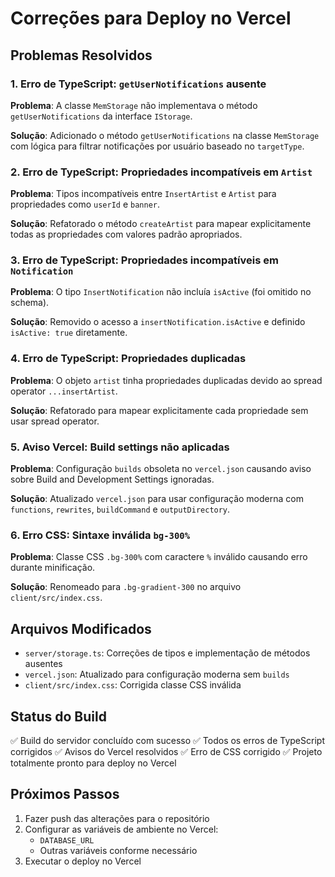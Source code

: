 # Correções para Deploy no Vercel

## Problemas Resolvidos

### 1. Erro de TypeScript: `getUserNotifications` ausente
**Problema**: A classe `MemStorage` não implementava o método `getUserNotifications` da interface `IStorage`.

**Solução**: Adicionado o método `getUserNotifications` na classe `MemStorage` com lógica para filtrar notificações por usuário baseado no `targetType`.

### 2. Erro de TypeScript: Propriedades incompatíveis em `Artist`
**Problema**: Tipos incompatíveis entre `InsertArtist` e `Artist` para propriedades como `userId` e `banner`.

**Solução**: Refatorado o método `createArtist` para mapear explicitamente todas as propriedades com valores padrão apropriados.

### 3. Erro de TypeScript: Propriedades incompatíveis em `Notification`
**Problema**: O tipo `InsertNotification` não incluía `isActive` (foi omitido no schema).

**Solução**: Removido o acesso a `insertNotification.isActive` e definido `isActive: true` diretamente.

### 4. Erro de TypeScript: Propriedades duplicadas
**Problema**: O objeto `artist` tinha propriedades duplicadas devido ao spread operator `...insertArtist`.

**Solução**: Refatorado para mapear explicitamente cada propriedade sem usar spread operator.

### 5. Aviso Vercel: Build settings não aplicadas
**Problema**: Configuração `builds` obsoleta no `vercel.json` causando aviso sobre Build and Development Settings ignoradas.

**Solução**: Atualizado `vercel.json` para usar configuração moderna com `functions`, `rewrites`, `buildCommand` e `outputDirectory`.

### 6. Erro CSS: Sintaxe inválida `bg-300%`
**Problema**: Classe CSS `.bg-300%` com caractere `%` inválido causando erro durante minificação.

**Solução**: Renomeado para `.bg-gradient-300` no arquivo `client/src/index.css`.

## Arquivos Modificados

- `server/storage.ts`: Correções de tipos e implementação de métodos ausentes
- `vercel.json`: Atualizado para configuração moderna sem `builds`
- `client/src/index.css`: Corrigida classe CSS inválida

## Status do Build

✅ Build do servidor concluído com sucesso
✅ Todos os erros de TypeScript corrigidos
✅ Avisos do Vercel resolvidos
✅ Erro de CSS corrigido
✅ Projeto totalmente pronto para deploy no Vercel

## Próximos Passos

1. Fazer push das alterações para o repositório
2. Configurar as variáveis de ambiente no Vercel:
   - `DATABASE_URL`
   - Outras variáveis conforme necessário
3. Executar o deploy no Vercel